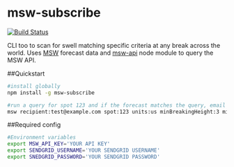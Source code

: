 msw-subscribe
=============

[![Build Status](https://travis-ci.org/justinjmoses/msw-subscribe.png)](https://travis-ci.org/justinjmoses/msw-subscribe)

CLI too to scan for swell matching specific criteria at any break across the world. Uses [MSW](http://magicseaweed.com) forecast data and [msw-api](https://npmjs.org/package/msw-api) node module to query the MSW API. 

##Quickstart

```sh
#install globally
npm install -g msw-subscribe

#run a query for spot 123 and if the forecast matches the query, email the recipients
msw recipient:test@example.com spot:123 units:us minBreakingHeight:3 minSequence:5
```

##Required config

```sh
#Environment variables
export MSW_API_KEY='YOUR API KEY'
export SENDGRID_USERNAME='YOUR SENDGRID USERNAME'
export SNEDGRID_PASSWORD='YOUR SENDGRID PASSWORD'
```